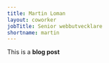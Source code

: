 ```yaml
---
title: Martin Loman
layout: coworker
jobTitle: Senior webbutvecklare
shortname: martin
---
```


This is a **blog post**

